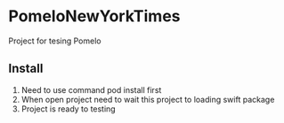 # PomeloNewYorkTimes
Project for tesing Pomelo

## Install
1. Need to use command pod install first
2. When open project need to wait this project to loading swift package
3. Project is ready to testing
